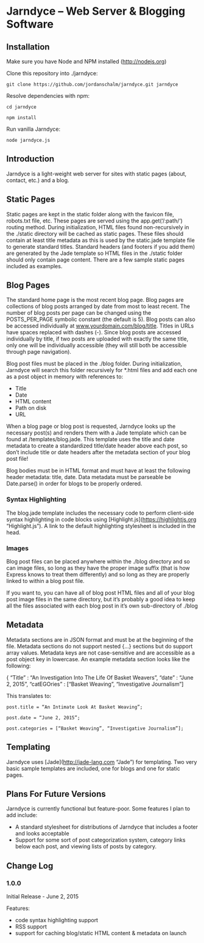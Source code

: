 # Jarndyce – Web Server & Blogging Software

## Installation

Make sure you have Node and NPM installed (http://nodejs.org)

Clone this repository into ./jarndyce:

`git clone https://github.com/jordanschalm/jarndyce.git jarndyce`

Resolve dependencies with npm:

`cd jarndyce`

`npm install`

Run vanilla Jarndyce:

`node jarndyce.js`

## Introduction
Jarndyce is a light-weight web server for sites with static pages (about, contact, etc.) and a blog.

## Static Pages
Static pages are kept in the static folder along with the favicon file, robots.txt file, etc. These pages are served using the app.get(‘/:path/‘) routing method. During initialization, HTML files found non-recursively in the ./static directory will be cached as static pages. These files should contain at least title metadata as this is used by the static.jade template file to generate standard titles. Standard headers (and footers if you add them) are generated by the Jade template so HTML files in the ./static folder should only contain page content. There are a few sample static pages included as examples.

## Blog Pages
The standard home page is the most recent blog page. Blog pages are collections of blog posts arranged by date from most to least recent. The number of blog posts per page can be changed using the POSTS_PER_PAGE symbolic constant (the default is 5). Blog posts can also be accessed individually at www.yourdomain.com/blog/title. Titles in URLs have spaces replaced with dashes (-). Since blog posts are accessed individually by title, if two posts are uploaded with exactly the same title, only one will be individually accessible (they will still both be accessible through page navigation).

Blog post files must be placed in the ./blog folder. During initialization, Jarndyce will search this folder recursively for *.html files and add each one as a post object in memory with references to:

* Title
* Date
* HTML content
* Path on disk
* URL

When a blog page or blog post is requested, Jarndyce looks up the necessary post(s) and renders them with a Jade template which can be found at /templates/blog.jade. This template uses the title and date metadata to create a standardized title/date header above each post, so don’t include title or date headers after the metadata section of your blog post file!

Blog bodies must be in HTML format and must have at least the following header metadata: title, date. Data metadata must be parseable be Date.parse() in order for blogs to be properly ordered.

### Syntax Highlighting
The blog.jade template includes the necessary code to perform client-side syntax highlighting in code blocks using [Highlight.js](https://highlightjs.org “Highlight.js”). A link to the default highlighting stylesheet is included in the head.

### Images
Blog post files can be placed anywhere within the ./blog directory and so can image files, so long as they have the proper image suffix (that is how Express knows to treat them differently) and so long as they are properly linked to within a blog post file.

If you want to, you can have all of blog post HTML files and all of your blog post image files in the same directory, but it’s probably a good idea to keep all the files associated with each blog post in it’s own sub-directory of ./blog

## Metadata
Metadata sections are in JSON format and must be at the beginning of the file. Metadata sections do not support nested {…} sections but do support array values. Metadata keys are not case-sensitive and are accessible as a post object key in lowercase. An example metadata section looks like the following:

{ “Title” : “An Investigation Into The Life Of Basket Weavers”, “date” : “June 2, 2015”, “catEGOries” : [“Basket Weaving”, “Investigative Journalism”]

This translates to:

`post.title = “An Intimate Look At Basket Weaving”;`

`post.date = “June 2, 2015”;`

`post.categories = [“Basket Weaving”, “Investigative Journalism”];`

## Templating
Jarndyce uses [Jade](http://jade-lang.com “Jade”) for templating. Two very basic sample templates are included, one for blogs and one for static pages.

## Plans For Future Versions

Jarndyce is currently functional but feature-poor. Some features I plan to add include:
* A standard stylesheet for distributions of Jarndyce that includes a footer and looks acceptable
* Support for some sort of post categorization system, category links below each post, and viewing lists of posts by category.

## Change Log

### 1.0.0
Initial Release - June 2, 2015

Features:
* code syntax highlighting support
* RSS support
* support for caching blog/static HTML content & metadata on launch

